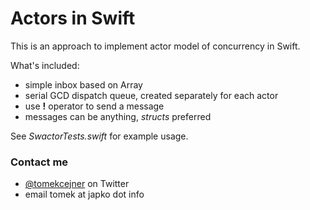 # Actors in Swift

This is an approach to implement actor model of concurrency in Swift.

What's included:

  * simple inbox based on Array
  * serial GCD dispatch queue, created separately for each actor
  * use **!** operator to send a message
  * messages can be anything, *structs* preferred
  
See *SwactorTests.swift* for example usage.

### Contact me

   * [@tomekcejner](http://twitter.com/tomekcejner) on Twitter
   * email tomek at japko dot info
   